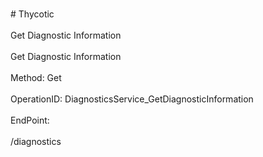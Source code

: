 <br>#     Thycotic</br>
<br>Get Diagnostic Information</br>
<br>Get Diagnostic Information</br>
<br>Method: Get</br>
<br>OperationID: DiagnosticsService_GetDiagnosticInformation</br>
<br>EndPoint:</br>
<br>/diagnostics</br>
